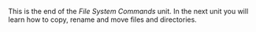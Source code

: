 This is the end of the _File System Commands_ unit. In the next unit you will learn how to copy, rename and move files and directories. 